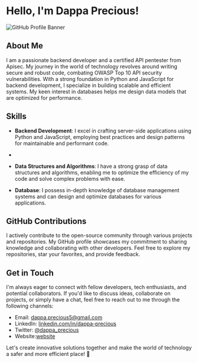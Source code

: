 # Hello, I'm Dappa Precious!

![GitHub Profile Banner](https://www.example.com/github-profile-banner.png)

## About Me

I am a passionate backend developer and a certified API pentester from Apisec. My journey in the world of technology revolves around writing secure and robust code, combating OWASP Top 10 API security vulnerabilities. With a strong foundation in Python and JavaScript for backend development, I specialize in building scalable and efficient systems. My keen interest in databases helps me design data models that are optimized for performance.

## Skills

- **Backend Development**: I excel in crafting server-side applications using Python and JavaScript, employing best practices and design patterns for maintainable and performant code.

-

- **Data Structures and Algorithms**: I have a strong grasp of data structures and algorithms, enabling me to optimize the efficiency of my code and solve complex problems with ease.

- **Database**: I possess in-depth knowledge of database management systems and can design and optimize databases for various applications.

## GitHub Contributions

I actively contribute to the open-source community through various projects and repositories. My GitHub profile showcases my commitment to sharing knowledge and collaborating with other developers. Feel free to explore my repositories, star your favorites, and provide feedback.

## Get in Touch

I'm always eager to connect with fellow developers, tech enthusiasts, and potential collaborators. If you'd like to discuss ideas, collaborate on projects, or simply have a chat, feel free to reach out to me through the following channels:

- Email: [dappa.precious5@gmail.com](mailto:dappa.precious5@gmail.com)
- LinkedIn: [linkedin.com/in/dappa-precious](https://www.linkedin.com/in/precious-dappa-962920274/)
- Twitter: [@dappa_precious](https://twitter.com/dappa_precious)
- Website:[website](https://dappaprecious.netlify.app/)

Let's create innovative solutions together and make the world of technology a safer and more efficient place! 🚀
